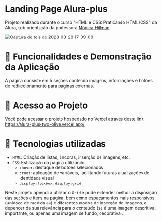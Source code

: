 # Landing Page Alura-plus
Projeto realizado durante o curso "HTML e CSS: Praticando HTML/CSS" da Alura, sob orientação da professora [Mônica Hillman](https://github.com/monicahillman).

![Captura de tela de 2023-03-28 17-09-08](https://user-images.githubusercontent.com/126200406/228355164-e70ee503-d738-4524-8150-bc0ccf7f8af7.png)

# :round_pushpin: Funcionalidades e Demonstração da Aplicação
A página consiste em 5 seções contendo imagens, informações e botões de redirecionamento para páginas externas.

# :round_pushpin: Acesso ao Projeto
Você pode acessar o projeto hospedado no Vercel através deste link: https://alura-plus-two-olive.vercel.app/

# :round_pushpin: Tecnologias utilizadas
- `HTML`: Criação de listas, âncoras, inserção de imagens, etc.
- `CSS`: Estilização da página utilizando:
  - `:hover`: destaque de botões selecionados
  - `:root`: aplicação de variáveis, facilitando futuras atualizações de identidade visual
  - `display:flexbox`, `display:grid`
  
Neste projeto aprendi a utilizar o `Grid` e pude entender melhor a disposição das seções e itens na página, bem como espaçamentos mais responsivos (unidade de medida `em`) e diferentes modos de inserção de imagens, a depender da sua relevância para o conteúdo (se é uma imagem descritiva, importante, ou apenas uma imagem de fundo, decorativa).
